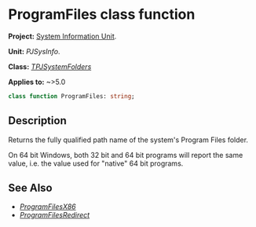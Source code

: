 # ProgramFiles class function

**Project:** [System Information Unit](../API.md).

**Unit:** _PJSysInfo_.

**Class:** _[TPJSystemFolders](./TPJSystemFolders.md)_

**Applies to:** ~>5.0

```pascal
class function ProgramFiles: string;
```

## Description

Returns the fully qualified path name of the system's Program Files folder.

On 64 bit Windows, both 32 bit and 64 bit programs will report the same value, i.e. the value used for "native" 64 bit programs.

## See Also

  * _[ProgramFilesX86](./TPJSystemFolders-ProgramFilesX86.md)_
  * _[ProgramFilesRedirect](./TPJSystemFolders-ProgramFilesRedirect.md)_
  